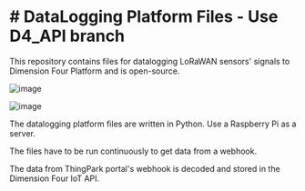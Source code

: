 # # DataLogging Platform Files - Use D4_API branch

This repository contains files for datalogging LoRaWAN sensors' signals to Dimension Four Platform and is open-source.


![image](https://user-images.githubusercontent.com/103256074/201108400-ccf4cf4c-f2ff-4f39-9e62-0e80430d50b0.png)




![image](https://user-images.githubusercontent.com/103256074/201103949-5bf46601-f3bd-4416-b027-cbfff2e73c15.png)

The datalogging platform files are written in Python. Use a Raspberry Pi as a server.

The files have to be run continuously to get data from a webhook.

The data from ThingPark portal's webhook is decoded and stored in the Dimension Four IoT API.
